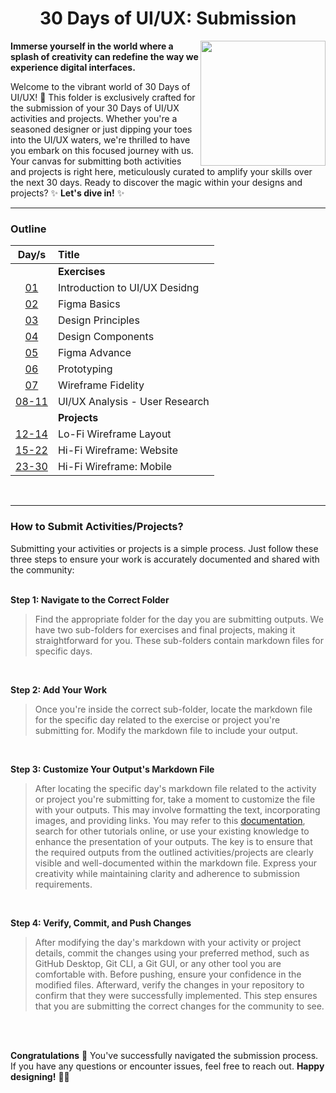 **<h1 align="center">30 Days of UI/UX: Submission</h1>**

<img align="right" width="200px" src="https://github.com/xialuna/30-Days-of-UI-UX/assets/95476379/6d19bbad-947e-4d11-b125-b951e51fce49">

**Immerse yourself in the world where a splash of creativity can redefine the way we experience digital interfaces.**

Welcome to the vibrant world of 30 Days of UI/UX! 🚀 This folder is exclusively crafted for the submission of your 30 Days of UI/UX activities and projects. Whether you're a seasoned designer or just dipping your toes into the UI/UX waters, we're thrilled to have you embark on this focused journey with us. Your canvas for submitting both activities and projects is right here, meticulously curated to amplify your skills over the next 30 days. Ready to discover the magic within your designs and projects? ✨ **Let's dive in!** ✨
<hr>

**<h3>Outline</h3>**

| Day/s | Title |
| :---: | :--- |
| | **Exercises** |
| <a href="exercises/day01.md" target="_blank">01</a> | Introduction to UI/UX Desidng
| <a href="exercises/day02.md" target="_blank">02</a> | Figma Basics
| <a href="exercises/day03.md" target="_blank">03</a> | Design Principles  
| <a href="exercises/day04.md" target="_blank">04</a> | Design Components
| <a href="exercises/day05.md" target="_blank">05</a> | Figma Advance 
| <a href="exercises/day06.md" target="_blank">06</a> | Prototyping
| <a href="exercises/day07.md" target="_blank">07</a> | Wireframe Fidelity
| <a href="exercises/day08-11.md" target="_blank">08-11</a> | UI/UX Analysis - User Research
| | **Projects** |
| <a href="final-projects/day12-14.md" target="_blank">12-14</a> | Lo-Fi Wireframe Layout 
| <a href="final-projects/day15-22.md" target="_blank">15-22</a> | Hi-Fi Wireframe: Website 
| <a href="final-projects/day23-30.md" target="_blank">23-30</a> | Hi-Fi Wireframe: Mobile

<br>
<hr>

**<h3>How to Submit Activities/Projects?</h3>**

Submitting your activities or projects is a simple process. Just follow these three steps to ensure your work is accurately documented and shared with the community:<br><br>

**Step 1: Navigate to the Correct Folder**<br>
> Find the appropriate folder for the day you are submitting outputs. We have two sub-folders for exercises and final projects, making it straightforward for you. These sub-folders contain markdown files for specific days.

<br>

**Step 2: Add Your Work**<br>
> Once you're inside the correct sub-folder, locate the markdown file for the specific day related to the exercise or project you're submitting for. Modify the markdown file to include your output.

<br>

**Step 3: Customize Your Output's Markdown File**<br>
>After locating the specific day's markdown file related to the activity or project you're submitting for, take a moment to customize the file with your outputs. This may involve formatting the text, incorporating images, and providing links. You may refer to this <a href="https://docs.github.com/en/get-started/writing-on-github/getting-started-with-writing-and-formatting-on-github/basic-writing-and-formatting-syntax" target="_blank">documentation</a>, search for other tutorials online, or use your existing knowledge to enhance the presentation of your outputs. The key is to ensure that the required outputs from the outlined activities/projects are clearly visible and well-documented within the markdown file. Express your creativity while maintaining clarity and adherence to submission requirements.

<br>

**Step 4: Verify, Commit, and Push Changes**<br>
> After modifying the day's markdown with your activity or project details, commit the changes using your preferred method, such as GitHub Desktop, Git CLI, a Git GUI, or any other tool you are comfortable with. Before pushing, ensure your confidence in the modified files. Afterward, verify the changes in your repository to confirm that they were successfully implemented. This step ensures that you are submitting the correct changes for the community to see.

<br><br>

**Congratulations** 🎉 You've successfully navigated the submission process. If you have any questions or encounter issues, feel free to reach out. **Happy designing!** 🚀✨
